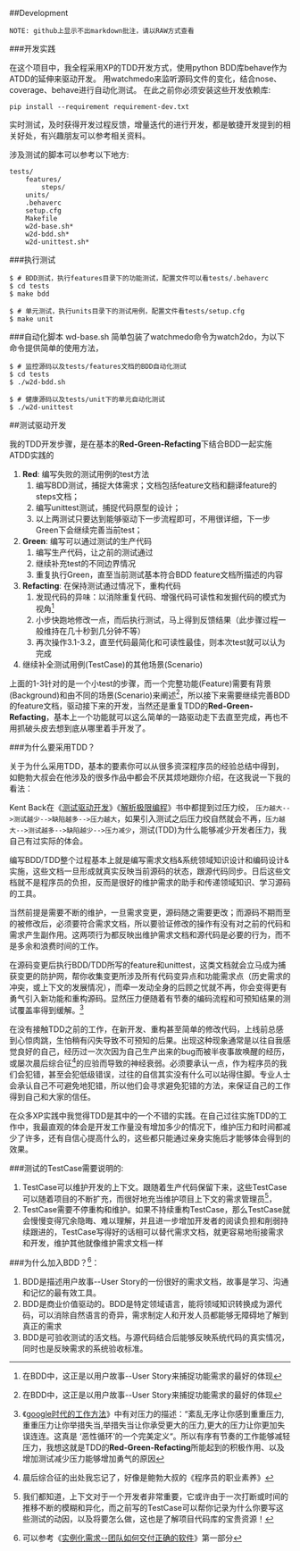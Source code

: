 ##Development

	NOTE: github上显示不出markdown批注，请以RAW方式查看

###开发实践

在这个项目中，我全程采用XP的TDD开发方式，使用python BDD库behave作为ATDD的延伸来驱动开发。
用watchmedo来监听源码文件的变化，结合nose、coverage、behave进行自动化测试。
在此之前你必须安装这些开发依赖库:

	pip install --requirement requirement-dev.txt

实时测试，及时获得开发过程反馈，增量迭代的进行开发，都是敏捷开发提到的相关好处，有兴趣朋友可以参考相关资料。

涉及测试的脚本可以参考以下地方:

```
tests/
	features/
		steps/
	units/
	.behaverc
	setup.cfg
	Makefile
	w2d-base.sh*
	w2d-bdd.sh*
	w2d-unittest.sh*
```

###执行测试

```
$ # BDD测试，执行features目录下的功能测试，配置文件可以看tests/.behaverc
$ cd tests
$ make bdd

$ # 单元测试，执行units目录下的测试用例，配置文件看tests/setup.cfg
$ make unit
```

###自动化脚本
wd-base.sh 简单包装了watchmedo命令为watch2do，为以下命令提供简单的使用方法，

	$ # 监控源码以及tests/features文档的BDD自动化测试
	$ cd tests
	$ ./w2d-bdd.sh
	
	$ # 健康源码以及tests/unit下的单元自动化测试
	$ ./w2d-unittest

##测试驱动开发

我的TDD开发步骤，是在基本的**Red-Green-Refacting**下结合BDD一起实施ATDD实践的

1. **Red**: 编写失败的测试用例的test方法
	1. 编写BDD测试，捕捉大体需求；文档包括feature文档和翻译feature的steps文档；
	2. 编写unittest测试，捕捉代码原型的设计；
	3. 以上两测试只要达到能够驱动下一步流程即可，不用很详细，下一步Green下会继续完善当前test；
2. **Green**: 编写可以通过测试的生产代码
	1. 编写生产代码，让之前的测试通过
	2. 继续补充test的不同边界情况
	3. 重复执行Green，直至当前测试基本符合BDD feature文档所描述的内容
3. **Refacting**: 在保持测试通过情况下，重构代码
	1. 发现代码的异味：以消除重复代码、增强代码可读性和发掘代码的模式为视角[^1]
	2. 小步快跑地修改一点，而后执行测试，马上得到反馈结果（此步骤过程一般维持在几十秒到几分钟不等）
	3. 再次操作3.1-3.2，直至代码最简化和可读性最佳，则本次test就可以认为完成
4. 继续补全测试用例(TestCase)的其他场景(Scenario)

上面的1-3针对的是一个小test的步骤，而一个完整功能(Feature)需要有背景(Background)和由不同的场景(Scenario)来阐述[^1]，所以接下来需要继续完善BDD的feature文档，驱动接下来的开发，当然还是重复TDD的**Red-Green-Refacting**，基本上一个功能就可以这么简单的一路驱动走下去直至完成，再也不用抓破头皮去想到底从哪里着手开发了。

###为什么要采用TDD？

关于为什么采用TDD，基本的要素你可以从很多资深程序员的经验总结中得到，如鲍勃大叔会在他涉及的很多作品中都会不厌其烦地跟你介绍，在这我说一下我的看法：

Kent Back在《[测试驱动开发][book-tdd]》《[解析极限编程][book-xpe]》书中都提到过压力绞， `压力越大-->测试越少-->缺陷越多-->压力越大`，如果引入测试之后压力绞自然就会不再，`压力越大-->测试越多-->缺陷越少-->压力减少`，测试(TDD)为什么能够减少开发者压力，我自己有过实际的体会。

编写BDD/TDD整个过程基本上就是编写需求文档&系统领域知识设计和编码设计&实施，这些文档一旦形成就真实反映当前源码的状态，跟源代码同步。日后这些文档就不是程序员的负担，反而是很好的维护需求的助手和传递领域知识、学习源码的工具。

当然前提是需要不断的维护，一旦需求变更，源码随之需要更改；而源码不期而至的被修改后，必须要符合需求文档，所以要验证修改的操作有没有对之前的代码和需求产生副作用。这两项行为都反映出维护需求文档和源代码是必要的行为，而不是多余和浪费时间的工作。

在源码变更后执行BDD/TDD所写的feature和unittest，这类文档就会立马成为捕获变更的防护网，帮你收集变更所涉及所有代码变异点和功能需求点（历史需求的冲突，或上下文的发展情况），而牵一发动全身的后顾之忧就不再，你会变得更有勇气引入新功能和重构源码。显然压力便随着有节奏的编码流程和可预知结果的测试覆盖率得到缓解。[^2]

在没有接触TDD之前的工作，在新开发、重构甚至简单的修改代码，上线前总感到心惊肉跳，生怕稍有闪失导致不可预知的后果。出现这种现象通常是以往自我感觉良好的自己，经历过一次次因为自己生产出来的bug而被半夜事故唤醒的经历，或屡次晨后综合征[^7]的应验而导致的神经衰弱。必须要承认一点，作为程序员的我们会犯错，甚至会犯低级错误，过往的自信其实没有什么可以站得住脚。专业人士会承认自己不可避免地犯错，所以他们会寻求避免犯错的方法，来保证自己的工作得到自己和大家的信任。

在众多XP实践中我觉得TDD是其中的一个不错的实践。在自己过往实施TDD的工作中，我最直观的体会是开发工作量没有增加多少的情况下，维护压力和时间都减少了许多，还有自信心提高什么的，这些都只能通过亲身实施后才能够体会得到的效果。

###测试的TestCase需要说明的:

1. TestCase可以维护开发的上下文。跟随着生产代码保留下来，这些TestCase可以随着项目的不断扩充，而很好地充当维护项目上下文的需求管理员[^3]，
2. TestCase需要不停重构和维护。如果不持续重构TestCase，那么TestCase就会慢慢变得冗余隐晦、难以理解，并且进一步增加开发者的阅读负担和削弱持续跟进的，TestCase写得好的话相可以替代需求文档，就更容易地衔接需求和开发，维护其他就像维护需求文档一样

###为什么加入BDD？[^5]：

1. BDD是描述用户故事--User Story的一份很好的需求文档，故事是学习、沟通和记忆的最有效工具。
2. BDD是商业价值驱动的。BDD是特定领域语言，能将领域知识转换成为源代码，可以消除自然语言的奇异，需求制定人和开发人员都能够无障碍地了解到真正的需求
3. BDD是可验收测试的活文档。与源代码结合后能够反映系统代码的真实情况，同时也是反映需求的系统验收标准。


[^1]: 在BDD中，这正是以用户故事--User Story来捕捉功能需求的最好的体现
[^2]: 《[google时代的工作方法](http://book.douban.com/subject/6510686/)》中有对压力的描述：“紊乱无序让你感到重重压力,重重压力让你举措失当,举措失当让你承受更大的压力,更大的压力让你更加失误连连。这真是 ‘恶性循环’的一个完美定义“。所以有序有节奏的工作能够减轻压力，我想这就是TDD的**Red-Green-Refacting**所能起到的积极作用、以及增加测试减少压力能够增加勇气的原因
[^3]: 我们都知道，上下文对于一个开发者非常重要，它或许由于一次打断或时间的推移不断的模糊和异化，而之前写的TestCase可以帮你记录为什么你要写这些测试的动因，以及将要怎么做，这也是了解项目代码库的宝贵资源！
[^5]: 可以参考《[实例化需求--团队如何交付正确的软件](http://book.douban.com/subject/11611022/)》第一部分
[^7]: 晨后综合征的出处我忘记了，好像是鲍勃大叔的《程序员的职业素养》


[book-tdd]: http://book.douban.com/subject/1230036/ "测试驱动开发"
[book-xpe]: http://book.douban.com/subject/6828074/ "解析极限编程"
[book-gw]: http://book.douban.com/subject/6510686/ "google时代的工作方法"
[book-tdp]: http://book.douban.com/subject/5326182/ "测试驱动开发的艺术"

